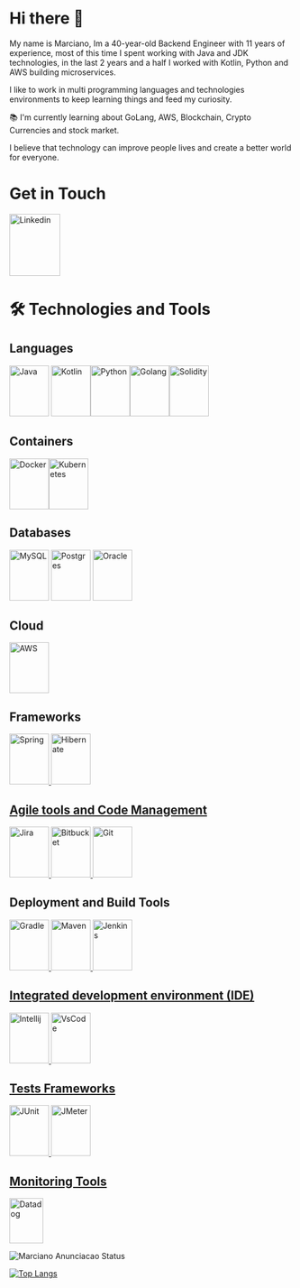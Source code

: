 # Hi there 👋

My name is Marciano, Im a 40-year-old Backend Engineer with 11 years of experience, most of this time I spent working with Java and JDK technologies, in the last 2 years and a half I worked with Kotlin, Python and AWS building microservices.

I like to work in multi programming languages and technologies environments to keep learning things and feed my curiosity.

:books: I'm currently learning about GoLang, AWS, Blockchain, Crypto Currencies and stock market.

I believe that technology can improve people lives and create a better world for everyone.


# Get in Touch 

<a href="https://www.linkedin.com/in/marciano-anuncia%C3%A7%C3%A3o-30700a152/?locale=en_US" rel="nofollow"><img alt="Linkedin" src="https://cdn.jsdelivr.net/gh/devicons/devicon/icons/linkedin/linkedin-original.svg"  width="90" height="110" /></a>

# :hammer_and_wrench: Technologies and Tools

## Languages
<a href="https://www.java.com/en/download/help/whatis_java.html" rel="nofollow"><img alt="Java" src="https://cdn.jsdelivr.net/gh/devicons/devicon/icons/java/java-original-wordmark.svg"  width="70" height="90" /></a>  <a href="https://kotlinlang.org/" rel="nofollow"><img alt="Kotlin" src="https://cdn.jsdelivr.net/gh/devicons/devicon/icons/kotlin/kotlin-original-wordmark.svg" width="70" height="90" /></a><a href="https://www.python.org/" rel="nofollow"><img alt="Python" src="https://cdn.jsdelivr.net/gh/devicons/devicon/icons/python/python-original-wordmark.svg" width="70" height="90" /></a><a href="https://go.dev/" rel="nofollow"><img alt="Golang" src="https://cdn.jsdelivr.net/gh/devicons/devicon/icons/go/go-original-wordmark.svg" width="70" height="90" /></a></a><a href="https://docs.soliditylang.org/en/v0.8.14/" rel="nofollow"><img alt="Solidity" src="https://cdn.jsdelivr.net/gh/devicons/devicon/icons/solidity/solidity-original.svg" width="70" height="90" /></a>

## Containers
<a href="https://www.docker.com/" rel="nofollow"><img alt="Docker" src="https://cdn.jsdelivr.net/gh/devicons/devicon/icons/docker/docker-original-wordmark.svg" width="70" height="90" /></a><a href="https://kubernetes.io/" rel="nofollow"><img alt="Kubernetes" src="https://cdn.jsdelivr.net/gh/devicons/devicon/icons/kubernetes/kubernetes-plain-wordmark.svg" width="70" height="90" /></a>

## Databases
<a href="https://www.mysql.com/" rel="nofollow"><img alt="MySQL" src="https://cdn.jsdelivr.net/gh/devicons/devicon/icons/mysql/mysql-original-wordmark.svg" width="70" height="90" /></a> <a href="https://www.postgresql.org/" rel="nofollow"><img alt="Postgres" src="https://cdn.jsdelivr.net/gh/devicons/devicon/icons/postgresql/postgresql-original-wordmark.svg" width="70" height="90" /></a> <a href="https://www.oracle.com/index.html" rel="nofollow"><img alt="Oracle" src="https://cdn.jsdelivr.net/gh/devicons/devicon/icons/oracle/oracle-original.svg" width="70" height="90" /></a>

## Cloud
<a href="https://aws.amazon.com/?nc1=h_ls" rel="nofollow"><img alt="AWS" src="https://cdn.jsdelivr.net/gh/devicons/devicon/icons/amazonwebservices/amazonwebservices-original.svg"  width="70" height="90" /></a>

## Frameworks
<a href="https://spring.io/" rel="nofollow"><img alt="Spring" src="https://cdn.jsdelivr.net/gh/devicons/devicon/icons/spring/spring-original-wordmark.svg"  width="70" height="90" /> <a href="https://hibernate.org/" rel="nofollow"><img alt="Hibernate" src="https://user-images.githubusercontent.com/755420/156642115-4ebe5ed9-c8ef-430b-a187-2df5865c2aa9.png"  width="70" height="90" />
  
## Agile tools and Code Management
<a href="https://www.atlassian.com/software/jira" rel="nofollow"><img alt="Jira" src="https://cdn.jsdelivr.net/gh/devicons/devicon/icons/jira/jira-original-wordmark.svg"  width="70" height="90" /></a><a href="https://www.atlassian.com/software/bitbucket" rel="nofollow">  <img alt="Bitbucket" src="https://cdn.jsdelivr.net/gh/devicons/devicon/icons/bitbucket/bitbucket-original-wordmark.svg"  width="70" height="90" /></a><a href="https://github.com/" rel="nofollow">  <img alt="Git" src="https://cdn.jsdelivr.net/gh/devicons/devicon/icons/git/git-original-wordmark.svg"  width="70" height="90" /></a>

 ## Deployment and Build Tools
<a href="https://gradle.org/" rel="nofollow"><img alt="Gradle" src="https://cdn.jsdelivr.net/gh/devicons/devicon/icons/gradle/gradle-plain-wordmark.svg"  width="70" height="90" /></a><a href="https://maven.apache.org/" rel="nofollow">  <img alt="Maven" src="https://user-images.githubusercontent.com/755420/157091942-6331eb70-ca95-4aa5-a60a-d046e4b86a5e.svg"  width="70" height="90" /><a href="https://www.jenkins.io/" rel="nofollow">  <img alt="Jenkins" src="https://cdn.jsdelivr.net/gh/devicons/devicon/icons/jenkins/jenkins-original.svg"  width="70" height="90" />

 ## Integrated development environment (IDE)
<a href="https://www.jetbrains.com/" rel="nofollow"><img alt="Intellij" src="https://cdn.jsdelivr.net/gh/devicons/devicon/icons/intellij/intellij-original.svg"  width="70" height="90" /></a><a href="https://code.visualstudio.com/" rel="nofollow">  <img alt="VsCode" src="https://cdn.jsdelivr.net/gh/devicons/devicon/icons/vscode/vscode-original.svg"  width="70" height="90" />

 ## Tests Frameworks
<a href="https://junit.org/" rel="nofollow"><img alt="JUnit" src="https://user-images.githubusercontent.com/755420/157094174-f42abdd7-db47-44a8-855a-7a0a372448b7.png"  width="70" height="90" /></a><a href="https://code.visualstudio.com/" rel="nofollow">  <img alt="JMeter" src="https://user-images.githubusercontent.com/755420/157094638-8ec8c51b-a0bf-4136-9a5d-acc9722452ed.jpg"  width="70" height="90" />
  
## Monitoring Tools
<a href="https://www.datadoghq.com/" rel="nofollow"><img alt="Datadog" src="https://user-images.githubusercontent.com/755420/156638155-1e431b1a-adcc-42bb-b741-c0aea613c9cf.png"  width="60" height="80" /></a>



![Marciano Anunciacao Status](https://github-readme-stats.vercel.app/api?username=MarcianoAnunciacao&show_icons=true&theme=dark)

[![Top Langs](https://github-readme-stats.vercel.app/api/top-langs/?username=MarcianoAnunciacao&layout=default&theme=dark)](https://github.com/anuraghazra/github-readme-stats)


<!--![logo-maven](https://user-images.githubusercontent.com/755420/157091624-86cc0b9a-e354-445a-bb25-9bd2618e956e.png)

**MarcianoAnunciacao/MarcianoAnunciacao** is a ✨ _special_ ✨ repository because its `README.md` (this file) appears on your GitHub profile.

Here are some ideas to get you started:

- 🔭 I’m currently working on ...
- 🌱 I’m currently learning ...
- 👯 I’m looking to collaborate on ...
- 🤔 I’m looking for help with ...
- 💬 Ask me about ...
- 📫 How to reach me: ...
- 😄 Pronouns: ...
- ⚡ Fun fact: ...
-->
